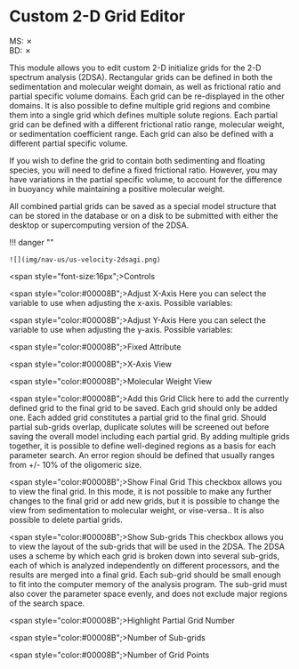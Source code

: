 # Custom 2-D Grid Editor

MS: &#x2717;
<br>
BD: &#x2717;

This module allows you to edit custom 2-D initialize grids for the 2-D spectrum analysis (2DSA). Rectangular grids can be defined in both the sedimentation and molecular weight domain, as well as frictional ratio and partial specific volume domains. Each grid can be re-displayed in the other domains. It is also possible to define multiple grid regions and combine them into a single grid which defines multiple solute regions. Each partial grid can be defined with a different frictional ratio range, molecular weight, or sedimentation coefficient range. Each grid can also be defined with a different partial specific volume.

If you wish to define the grid to contain both sedimenting and floating species, you will need to define a fixed frictional ratio. However, you may have variations in the partial specific volume, to account for the difference in buoyancy while maintaining a positive molecular weight.

All combined partial grids can be saved as a special model structure that can be stored in the database or on a disk to be submitted with either the desktop or supercomputing version of the 2DSA.

!!! danger ""

    ![](img/nav-us/us-velocity-2dsagi.png)
    
<span style="font-size:16px";>Controls</span>

<span style="color:#00008B";>Adjust X-Axis</span> Here you can select the variable to use when adjusting the x-axis. Possible variables:

<span style="color:#00008B";>Adjust Y-Axis</span> Here you can select the variable to use when adjusting the y-axis. Possible variables:

<span style="color:#00008B";>Fixed Attribute</span>

<span style="color:#00008B";>X-Axis View</span>

<span style="color:#00008B";>Molecular Weight View</span> 

<span style="color:#00008B";>Add this Grid</span> Click here to add the currently defined grid to the final grid to be saved. Each grid should only be added one. Each added grid constitutes a partial grid to the final grid. Should partial sub-grids overlap, duplicate solutes will be screened out before saving the overall model including each partial grid. By adding multiple grids together, it is possible to define well-degined regions as a basis for each parameter search. An error region should be defined that usually ranges from +/- 10% of the oligomeric size.

<span style="color:#00008B";>Show Final Grid</span> This checkbox allows you to view the final grid. In this mode, it is not possible to make any further changes to the final grid or add new grids, but it is possible to change the view from sedimentation to molecular weight, or vise-versa.. It is also possible to delete partial grids. 

<span style="color:#00008B";>Show Sub-grids</span> This checkbox allows you to view the layout of the sub-grids that will be used in the 2DSA. The 2DSA uses a scheme by which each grid is broken down into several sub-grids, each of which is analyzed independently on different processors, and the results are merged into a final grid. Each sub-grid should be small enough to fit into the computer memory of the analysis program. The sub-grid must also cover the parameter space evenly, and does not exclude major regions of the search space. 

<span style="color:#00008B";>Highlight Partial Grid Number</span>

<span style="color:#00008B";>Number of Sub-grids</span>

<span style="color:#00008B";>Number of Grid Points</span>
